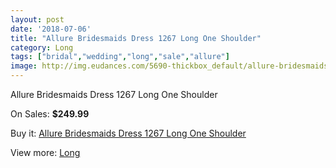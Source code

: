 ```yaml
---
layout: post
date: '2018-07-06'
title: "Allure Bridesmaids Dress 1267 Long One Shoulder"
category: Long
tags: ["bridal","wedding","long","sale","allure"]
image: http://img.eudances.com/5690-thickbox_default/allure-bridesmaids-dress-1267-long-one-shoulder.jpg
---
```

Allure Bridesmaids Dress 1267 Long One Shoulder

On Sales: **$249.99**
<a href="https://www.eudances.com/en/long/1974-allure-bridesmaids-dress-1267-long-one-shoulder.html"><amp-img layout="responsive" width="600" height="600" src="//img.eudances.com/5690-thickbox_default/allure-bridesmaids-dress-1267-long-one-shoulder.jpg" alt="Allure Bridesmaids Dress 1267 Long One Shoulder 0" /></a>
<a href="https://www.eudances.com/en/long/1974-allure-bridesmaids-dress-1267-long-one-shoulder.html"><amp-img layout="responsive" width="600" height="600" src="//img.eudances.com/5692-thickbox_default/allure-bridesmaids-dress-1267-long-one-shoulder.jpg" alt="Allure Bridesmaids Dress 1267 Long One Shoulder 1" /></a>
<a href="https://www.eudances.com/en/long/1974-allure-bridesmaids-dress-1267-long-one-shoulder.html"><amp-img layout="responsive" width="600" height="600" src="//img.eudances.com/5691-thickbox_default/allure-bridesmaids-dress-1267-long-one-shoulder.jpg" alt="Allure Bridesmaids Dress 1267 Long One Shoulder 2" /></a>

Buy it: [Allure Bridesmaids Dress 1267 Long One Shoulder](https://www.eudances.com/en/long/1974-allure-bridesmaids-dress-1267-long-one-shoulder.html "Allure Bridesmaids Dress 1267 Long One Shoulder")

View more: [Long](https://www.eudances.com/en/21-long "Long")